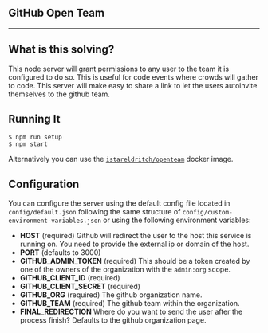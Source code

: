 GitHub Open Team
---

---

What is this solving?
------

This node server will grant permissions to any user to the team it is configured to do so. This is useful for code events where crowds will gather to code. This server will make easy to share a link to let the users autoinvite themselves to the github team.


Running It
------
```
$ npm run setup
$ npm start
```

Alternatively you can use the [`istareldritch/openteam`](https://hub.docker.com/r/istareldritch/openteam/) docker image.

Configuration
------

You can configure the server using the default config file located in `config/default.json` following the same structure of `config/custom-environment-variables.json` or using the following environment variables:

- **HOST** (required) Github will redirect the user to the host this service is running on. You need to provide the external ip or domain of the host.
- **PORT** (defaults to 3000)
- **GITHUB_ADMIN_TOKEN** (required) This should be a token created by one of the owners of the organization with the `admin:org` scope.
- **GITHUB_CLIENT_ID** (required)
- **GITHUB_CLIENT_SECRET** (required)
- **GITHUB_ORG** (required) The github organization name.
- **GITHUB_TEAM** (required) The github team within the organization.
- **FINAL_REDIRECTION** Where do you want to send the user after the process finish? Defaults to the github organization page.
